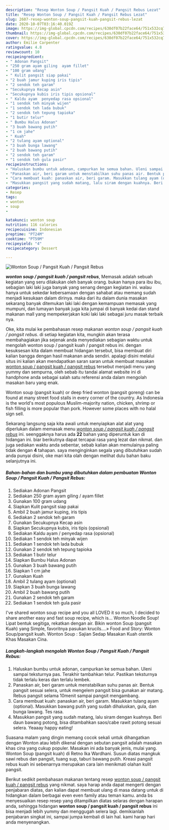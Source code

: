 ```yaml
---
description: "Resep Wonton Soup / Pangsit Kuah / Pangsit Rebus Lezat"
title: "Resep Wonton Soup / Pangsit Kuah / Pangsit Rebus Lezat"
slug: 2607-resep-wonton-soup-pangsit-kuah-pangsit-rebus-lezat
date: 2020-10-07T03:16:40.019Z
image: https://img-global.cpcdn.com/recipes/630df07b22face64/751x532cq70/wonton-soup-pangsit-kuah-pangsit-rebus-foto-resep-utama.jpg
thumbnail: https://img-global.cpcdn.com/recipes/630df07b22face64/751x532cq70/wonton-soup-pangsit-kuah-pangsit-rebus-foto-resep-utama.jpg
cover: https://img-global.cpcdn.com/recipes/630df07b22face64/751x532cq70/wonton-soup-pangsit-kuah-pangsit-rebus-foto-resep-utama.jpg
author: Emilie Carpenter
ratingvalue: 4.8
reviewcount: 10
recipeingredient:
- " Adonan Pangsit"
- "250 gram ayam giling  ayam fillet"
- "100 gram udang"
- " Kulit pangsit siap pakai"
- "2 buah jamur kuping iris tipis"
- "2 sendok teh garam"
- "Secukupnya Kecap asin"
- "Secukupnya kubis iris tipis opsional"
- " Kaldu ayam  penyedap rasa opsional"
- "1 sendok teh minyak wijen"
- "1 sendok teh lada bubuk"
- "2 sendok teh tepung tapioka"
- "1 butir telur"
- " Bumbu Halus Adonan"
- "3 buah bawang putih"
- "1 cm jahe"
- " Kuah"
- "2 tulang ayam optional"
- "3 buah bunga lawang"
- "2 buah bawang putih"
- "2 sendok teh garam"
- "1 sendok teh gula pasir"
recipeinstructions:
- "Haluskan bumbu untuk adonan, campurkan ke semua bahan. Uleni sampai teksturnya pas. Terakhir tambahkan telur. Pastikan teksturnya tidak terlalu keras dan terlalu lembek."
- "Panaskan air, beri garam untuk menstabilkan suhu panas air. Bentuk pangsit sesuai selera, untuk mengelem pangsit bisa gunakan air matang. Rebus pangsit selama 10menit sampai pangsit mengambang."
- "Cara membuat kuah: panaskan air, beri garam. Masukkan tulang ayam (optional). Masukkan bawang putih yang sudah dihaluskan, gula, dan bunga lawang. Tes rasa."
- "Masukkan pangsit yang sudah matang, lalu siram dengan kuahnya. Beri daun bawang potong, bisa ditambahkan saos/cabe rawit potong sesuai selera. Yeaaay happy eating!"
categories:
- Resep
tags:
- wonton
- soup
- 

katakunci: wonton soup  
nutrition: 116 calories
recipecuisine: Indonesian
preptime: "PT24M"
cooktime: "PT59M"
recipeyield: "4"
recipecategory: Dessert

---
```



![Wonton Soup / Pangsit Kuah / Pangsit Rebus](https://img-global.cpcdn.com/recipes/630df07b22face64/751x532cq70/wonton-soup-pangsit-kuah-pangsit-rebus-foto-resep-utama.jpg)

<b><i>wonton soup / pangsit kuah / pangsit rebus</i></b>, Memasak adalah sebuah kegiatan yang seru dilakukan oleh banyak orang. bukan hanya para ibu ibu, sebagian laki laki juga banyak yang senang dengan kegiatan ini. walau hanya untuk sekedar kebersamaan dengan sahabat atau memang sudah menjadi kesukaan dalam dirinya. maka dari itu dalam dunia masakan sekarang banyak ditemukan laki laki dengan kemampuan memasak yang mumpuni, dan lumayan banyak juga kita jumpai di banyak kedai dan stand makanan mall yang mempekerjakan koki laki laki sebagai juru masak terbaik nya.

Oke, kita mulai ke pembahasan resep makanan <i>wonton soup / pangsit kuah / pangsit rebus</i>. di setiap kegiatan kita, mungkin akan terasa membahagiakan jika sejenak anda menyediakan sebagian waktu untuk mengolah wonton soup / pangsit kuah / pangsit rebus ini. dengan kesuksesan kita dalam membuat hidangan tersebut, bisa membuat diri kalian bangga dengan hasil makanan anda sendiri. apalagi disini melalui situs ini kalian akan mendapatkan saran saran untuk membuat masakan <u>wonton soup / pangsit kuah / pangsit rebus</u> tersebut menjadi menu yang yummy dan sempurna, oleh sebab itu tandai alamat website ini di handphone anda sebagai salah satu referensi anda dalam mengolah masakan baru yang enak.

Wonton soup (pangsit kuah) or deep fried wonton (pangsit goreng) can be found at many street food stalls in every corner of the country. As Indonesia is the world&#39;s most populous Muslim-majority nation, chicken, shrimp or fish filling is more popular than pork. However some places with no halal sign sell.


Sekarang langsung saja kita awali untuk menyiapkan alat alat yang diperlukan dalam memasak menu <u><i>wonton soup / pangsit kuah / pangsit rebus</i></u> ini. seenggaknya harus ada <b>22</b> bahan yang diperuntuk kan di hidangan ini. biar berikutnya dapat tercapai rasa yang lezat dan nikmat. dan juga sediakan waktu anda sebentar, sebab kalian akan memulainya paling tidak dengan <b>4</b> tahapan. saya menginginkan segala yang dibutuhkan sudah anda punyai disini, oke mari kita olah dengan melihat dulu bahan baku selanjutnya ini.

<!--inarticleads1-->

##### Bahan-bahan dan bumbu yang dibutuhkan dalam pembuatan Wonton Soup / Pangsit Kuah / Pangsit Rebus:

1. Sediakan  Adonan Pangsit
1. Sediakan 250 gram ayam giling / ayam fillet
1. Gunakan 100 gram udang
1. Siapkan  Kulit pangsit siap pakai
1. Ambil 2 buah jamur kuping, iris tipis
1. Sediakan 2 sendok teh garam
1. Gunakan Secukupnya Kecap asin
1. Siapkan Secukupnya kubis, iris tipis (opsional)
1. Sediakan  Kaldu ayam / penyedap rasa (opsional)
1. Sediakan 1 sendok teh minyak wijen
1. Sediakan 1 sendok teh lada bubuk
1. Gunakan 2 sendok teh tepung tapioka
1. Sediakan 1 butir telur
1. Siapkan  Bumbu Halus Adonan
1. Gunakan 3 buah bawang putih
1. Siapkan 1 cm jahe
1. Gunakan  Kuah
1. Ambil 2 tulang ayam (optional)
1. Siapkan 3 buah bunga lawang
1. Ambil 2 buah bawang putih
1. Gunakan 2 sendok teh garam
1. Sediakan 1 sendok teh gula pasir


I&#39;ve shared wonton soup recipe and you all LOVED it so much, I decided to share another easy and fast soup recipe, which is… Wonton Noodle Soup! Lipat bentuk segitiga, rekatkan dengan air. Bikin wonton Soup (pangsit Kuah) yang Simple, favoritnya pasukan krucils.…» Food and Story: Wonton Soup/pangsit kuah. Wonton Soup : Sajian Sedap Masakan Kuah otentik Khas Masakan Cina. 

<!--inarticleads2-->

##### Langkah-langkah mengolah Wonton Soup / Pangsit Kuah / Pangsit Rebus:

1. Haluskan bumbu untuk adonan, campurkan ke semua bahan. Uleni sampai teksturnya pas. Terakhir tambahkan telur. Pastikan teksturnya tidak terlalu keras dan terlalu lembek.
1. Panaskan air, beri garam untuk menstabilkan suhu panas air. Bentuk pangsit sesuai selera, untuk mengelem pangsit bisa gunakan air matang. Rebus pangsit selama 10menit sampai pangsit mengambang.
1. Cara membuat kuah: panaskan air, beri garam. Masukkan tulang ayam (optional). Masukkan bawang putih yang sudah dihaluskan, gula, dan bunga lawang. Tes rasa.
1. Masukkan pangsit yang sudah matang, lalu siram dengan kuahnya. Beri daun bawang potong, bisa ditambahkan saos/cabe rawit potong sesuai selera. Yeaaay happy eating!


Suasana malam yang dingin memang cocok sekali untuk dihangatkan dengan Wonton atau lebih dikenal dengan sebutan pangsit adalah masakan khas cina yang cukup populer. Masakan ini ada banyak jenis, mulai yang. Wonton Soup (pangsit kuah) di Retno Ika Wardhani. Susun diatas mangkuk sawi rebus dan pangsit, tuang sup, taburi bawang putih. Kreasi pangsit rebus kuah ini sebenarnya merupakan cara lain menikmati olahan kulit pangsit. 

Berikut sedikit pembahasan makanan tentang resep <u>wonton soup / pangsit kuah / pangsit rebus</u> yang nikmat. saya harap anda dapat mengerti dengan penjabaran diatas, dan kalian dapat membuat ulang di masa datang untuk di hidangkan dalam berbagai even even family atau teman kamu. anda bs menyesuaikan resep resep yang ditampilkan diatas selaras dengan harapan anda, sehingga hidangan <b>wonton soup / pangsit kuah / pangsit rebus</b> ini bisa menjadi lebih yummy dan menggugah selera lagi. demikianlah penjabaran singkat ini, sampai jumpa kembali di lain hal. kami harap hari anda menyenangkan.
